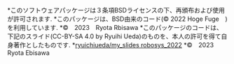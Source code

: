 *このソフトウェアパッケージは３条項BSDライセンスの下、再頒布および使用が許可されます.
*このパッケージは、BSD由来のコード(© 2022 Hoge Fuge　)を利用しています.
*©　2023　Ryota Rbisawa
*このパッケージのコードは、下記のスライド(CC-BY-SA 4.0 by Ryuihi Ueda)のものを、本人の許可を得て自身著作としたものです.
    *[ryuichiueda/my_slides robosys_2022](https://github.com/ryuichiueda/my_slides/tree/master/robosys_2022)
*©　2023 Ryota Ebisawa
